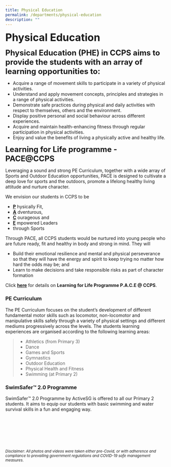 ```yaml
---
title: Physical Education
permalink: /departments/physical-education
description: ""
---
```

**<font size=6>Physical Education</font>**


**<font size=5>Physical Education (PHE) in CCPS aims to provide the students with an array of learning opportunities to:</font>**


  

 *   Acquire a range of movement skills to participate in a variety of physical activities.
*   Understand and apply movement concepts, principles and strategies in a range of physical activities.
 *   Demonstrate safe practices during physical and daily activities with respect to themselves, others and the environment.
 *   Display positive personal and social behaviour across different experiences.
 *   Acquire and maintain health-enhancing fitness through regular participation in physical activities.
 *   Enjoy and value the benefits of living a physically active and healthy life.

  
**<font size=5>Learning for Life programme - PACE@CCPS</font>**

  
Leveraging a sound and strong PE Curriculum, together with a wide array of Sports and Outdoor Education opportunities, PACE is designed to cultivate a deep love for sports and the outdoors, promote a lifelong healthy living attitude and nurture character.  
  
We envision our students in CCPS to be  
  

 *   **<u>P</u>** hysically Fit,
 *   **<u>A</u>** dventurous,
 *   **<u>C</u>** ourageous and
 *   **<u>E</u>** mpowered Leaders
 *   through Sports

  
Through PACE, all CCPS students would be nurtured into young people who are future ready, fit and healthy in body and strong in mind. They will  
  

 *   Build their emotional resilience and mental and physical perseverance so that they will have the energy and spirit to keep trying no matter how hard the odds may be; and
 *   Learn to make decisions and take responsible risks as part of character formation

  
Click **[here](https://staging.d2nutevx25vdua.amplifyapp.com/flagship-programmes/learning-for-life-programme-p-a-c-e-at-ccps)** for details on **Learning for Life Programme P.A.C.E @ CCPS**.  
  
  

### PE Curriculum

  
The PE Curriculum focuses on the student’s development of different fundamental motor skills such as locomotor, non-locomotor and manipulative skills safely through a variety of physical settings and different mediums progressively across the levels. The students learning experiences are organised according to the following learning areas:  
  

> *   Athletics (from Primary 3)
> *   Dance
> *   Games and Sports
> *   Gymnastics
> *   Outdoor Education
> *   Physical Health and Fitness
> *   Swimming (at Primary 2)

  
  

### SwimSafer™ 2.0 Programme

  
SwimSafer™ 2.0 Programme by ActiveSG is offered to all our Primary 2 students. It aims to equip our students with basic swimming and water survival skills in a fun and engaging way.


<br><br><br><br><br><br>
<sup>_Disclaimer: All photos and videos were taken either pre-Covid, or with adherence and compliance to prevailing government regulations and COVID-19 safe management measures._</sup>